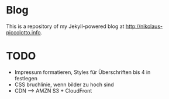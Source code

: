 # Blog

This is a repository of my Jekyll-powered blog at http://nikolaus-piccolotto.info.

# TODO

* Impressum formatieren, Styles für Überschriften bis 4 in <article> festlegen
* CSS bruchlinie, wenn bilder zu hoch sind
* CDN --> AMZN S3 + CloudFront